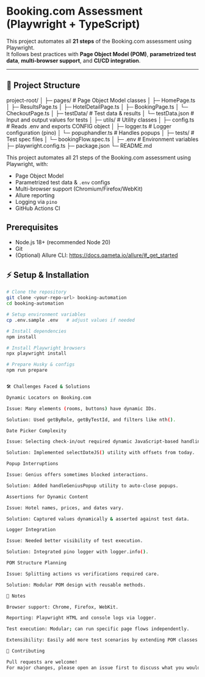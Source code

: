 # Booking.com Assessment (Playwright + TypeScript)

This project automates all **21 steps** of the Booking.com assessment using Playwright.  
It follows best practices with **Page Object Model (POM)**, **parametrized test data**, **multi-browser support**, and **CI/CD integration**.

---

## 📂 Project Structure

project-root/
│
├─ pages/ # Page Object Model classes
│ ├─ HomePage.ts
│ ├─ ResultsPage.ts
│ ├─ HotelDetailPage.ts
│ ├─ BookingPage.ts
│ └─ CheckoutPage.ts
│
├─ testData/ # Test data & results
│ └─ testData.json # Input and output values for tests
│
├─ utils/ # Utility classes
│ ├─ config.ts # Reads .env and exports CONFIG object
│ ├─ logger.ts # Logger configuration (pino)
│ └─ popuphandler.ts # Handles popups
│
├─ tests/ # Test spec files
│ └─ bookingFlow.spec.ts
│
├─ .env # Environment variables
├─ playwright.config.ts
├─ package.json
└─ README.md


This project automates all 21 steps of the Booking.com assessment using Playwright, with:
- Page Object Model
- Parametrized test data & `.env` configs
- Multi-browser support (Chromium/Firefox/WebKit)
- Allure reporting
- Logging via `pino`
- GitHub Actions CI

## Prerequisites
- Node.js 18+ (recommended Node 20)
- Git
- (Optional) Allure CLI: https://docs.qameta.io/allure/#_get_started

## ⚡ Setup & Installation

```bash
# Clone the repository
git clone <your-repo-url> booking-automation
cd booking-automation

# Setup environment variables
cp .env.sample .env   # adjust values if needed

# Install dependencies
npm install

# Install Playwright browsers
npx playwright install

# Prepare Husky & configs
npm run prepare


🛠️ Challenges Faced & Solutions

Dynamic Locators on Booking.com

Issue: Many elements (rooms, buttons) have dynamic IDs.

Solution: Used getByRole, getByTestId, and filters like nth().

Date Picker Complexity

Issue: Selecting check-in/out required dynamic JavaScript-based handling.

Solution: Implemented selectDateJS() utility with offsets from today.

Popup Interruptions

Issue: Genius offers sometimes blocked interactions.

Solution: Added handleGeniusPopup utility to auto-close popups.

Assertions for Dynamic Content

Issue: Hotel names, prices, and dates vary.

Solution: Captured values dynamically & asserted against test data.

Logger Integration

Issue: Needed better visibility of test execution.

Solution: Integrated pino logger with logger.info().

POM Structure Planning

Issue: Splitting actions vs verifications required care.

Solution: Modular POM design with reusable methods.

📌 Notes

Browser support: Chrome, Firefox, WebKit.

Reporting: Playwright HTML and console logs via logger.

Test execution: Modular; can run specific page flows independently.

Extensibility: Easily add more test scenarios by extending POM classes.

🤝 Contributing

Pull requests are welcome!
For major changes, please open an issue first to discuss what you would like to change.
